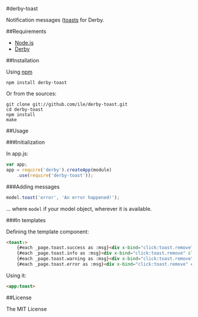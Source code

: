 #derby-toast

Notification messages ([toasts](http://en.wikipedia.org/wiki/Toast_(computing)) for Derby.

##Requirements

- [Node.js](http://nodejs.org)
- [Derby](http://derbyjs.com/)


##Installation

Using [npm](https://npmjs.org/)

`npm install derby-toast`

Or from the sources:

```
git clone git://github.com/ile/derby-toast.git
cd derby-toast
npm install
make
```

##Usage

###Initialization

In app.js:

```javascript
var app;
app = require('derby').createApp(module)
	.use(require('derby-toast'));

```

###Adding messages

```javascript
model.toast('error', 'An error happened!');

```

... where `model` if your model object, wherever it is available.

###In templates

Defining the template component:

```html
<toast:>
    {#each _page.toast.success as :msg}<div x-bind="click:toast.remove" class="alert static alert-success">{{:msg}}</div>{/}
    {#each _page.toast.info as :msg}<div x-bind="click:toast.remove" class="alert static alert-info">{{:msg}}</div>{/}
    {#each _page.toast.warning as :msg}<div x-bind="click:toast.remove" class="alert static alert-warning">{{:msg}}</div>{/}
    {#each _page.toast.error as :msg}<div x-bind="click:toast.remove" class="alert static alert-error">{{:msg}}</div>{/}
```

Using it:

```html
<app:toast>

```

##License

The MIT License
